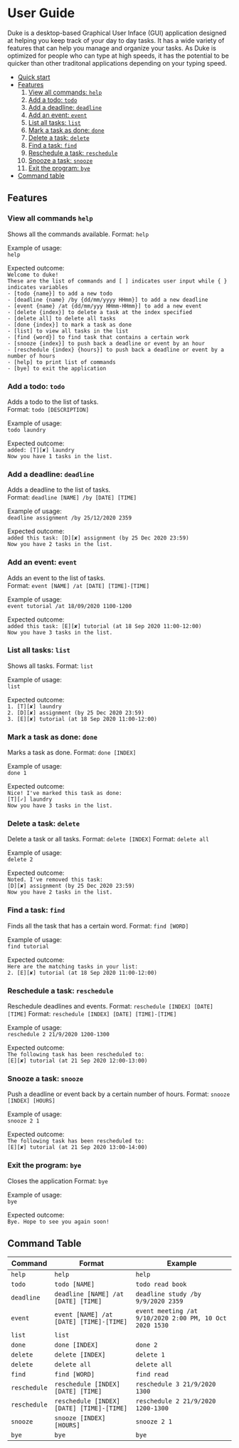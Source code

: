 # User Guide

Duke is a desktop-based Graphical User Inface (GUI) application designed at helping you keep track of your day to day tasks. It has a wide variety of features that can help you manage and organize your tasks. As Duke is optimized for people who can type at high speeds, it has the potential to be quicker than other traditonal applications depending on your typing speed.

- [Quick start](#quick-start)
- [Features](#features)
    1. [View all commands: `help`](#view-all-commands-help)
    1. [Add a todo: `todo`](#add-a-todo-todo)
    1. [Add a deadline: `deadline`](#add-a-deadline-deadline)
    1. [Add an event: `event`](#add-an-event-event)
    1. [List all tasks: `list`](#list-all-tasks-list)
    1. [Mark a task as done: `done`](#mark-a-task-as-done-done)
    1. [Delete a task: `delete`](#delete-a-task-delete)
    1. [Find a task: `find`](#find-a-task-find)
    1. [Reschedule a task: `reschedule`](#reschedule-a-task-reschedule)
    1. [Snooze a task: `snooze`](#snooze-a-task-snooze)
    1. [Exit the program: `bye`](#exit-the-program-bye)
- [Command table](#command-table)

## Features 

### View all commands `help`
Shows all the commands available.
Format: `help`

Example of usage:  
`help`  

Expected outcome:  
`Welcome to duke!`  
`These are the list of commands and [ ] indicates user input while { } indicates variables`  
`- [todo {name}] to add a new todo`  
`- [deadline {name} /by {dd/mm/yyyy HHmm}] to add a new deadline`  
`- [event {name} /at {dd/mm/yyy HHmm-HHmm}] to add a new event`  
`- [delete {index}] to delete a task at the index specified`  
`- [delete all] to delete all tasks`  
`- [done {index}] to mark a task as done`  
`- [list] to view all tasks in the list`  
`- [find {word}] to find task that contains a certain work`  
`- [snooze {index}] to push back a deadline or event by an hour`  
`- [reschedule {index} {hours}] to push back a deadline or event by a number of hours`  
`- [help] to print list of commands`  
`- [bye] to exit the application`  

### Add a todo: `todo`
Adds a todo to the list of tasks.  
Format: `todo [DESCRIPTION]`

Example of usage:  
`todo laundry` 

Expected outcome:  
`added: [T][✘] laundry`    
`Now you have 1 tasks in the list.`

### Add a deadline: `deadline`
Adds a deadline to the list of tasks.  
Format: `deadline [NAME] /by [DATE] [TIME]`

Example of usage:  
`deadline assignment /by 25/12/2020 2359` 

Expected outcome:  
`added this task: [D][✘] assignment (by 25 Dec 2020 23:59)`    
`Now you have 2 tasks in the list.`

### Add an event: `event`
Adds an event to the list of tasks.  
Format: `event [NAME] /at [DATE] [TIME]-[TIME]`

Example of usage:  
`event tutorial /at 18/09/2020 1100-1200` 

Expected outcome:  
`added this task: [E][✘] tutorial (at 18 Sep 2020 11:00-12:00)`    
`Now you have 3 tasks in the list.`

### List all tasks: `list`
Shows all tasks.
Format: `list`

Example of usage:  
`list`

Expected outcome:  
`1. [T][✘] laundry`  
`2. [D][✘] assignment (by 25 Dec 2020 23:59)`  
`3. [E][✘] tutorial (at 18 Sep 2020 11:00-12:00)`  

### Mark a task as done: `done`
Marks a task as done.
Format: `done [INDEX]`

Example of usage:  
`done 1` 

Expected outcome:  
`Nice! I've marked this task as done:`  
`[T][✓] laundry`  
`Now you have 3 tasks in the list.`

### Delete a task: `delete`
Delete a task or all tasks.
Format: `delete [INDEX]`
Format: `delete all`

Example of usage:  
`delete 2` 

Expected outcome:  
`Noted. I've removed this task:`  
`[D][✘] assignment (by 25 Dec 2020 23:59)`  
`Now you have 2 tasks in the list.`

### Find a task: `find`
Finds all the task that has a certain word.
Format: `find [WORD]`

Example of usage:  
`find tutorial` 

Expected outcome:  
`Here are the matching tasks in your list:`  
`2. [E][✘] tutorial (at 18 Sep 2020 11:00-12:00)`  

### Reschedule a task: `reschedule`
Reschedule deadlines and events.
Format: `reschedule [INDEX] [DATE] [TIME]`
Format: `reschedule [INDEX] [DATE] [TIME]-[TIME]`

Example of usage:  
`reschedule 2 21/9/2020 1200-1300` 

Expected outcome:  
`The following task has been rescheduled to:`  
`[E][✘] tutorial (at 21 Sep 2020 12:00-13:00)`  

### Snooze a task: `snooze`
Push a deadline or event back by a certain number of hours.
Format: `snooze [INDEX] [HOURS]`

Example of usage:  
`snooze 2 1` 

Expected outcome:  
`The following task has been rescheduled to:`  
`[E][✘] tutorial (at 21 Sep 2020 13:00-14:00)`  

### Exit the program: `bye`
Closes the application
Format: `bye`

Example of usage:  
`bye` 

Expected outcome:  
`Bye. Hope to see you again soon!`

## Command Table
Command | Format | Example
------ | ------ | --------
`help` | `help` | `help`
`todo` | `todo [NAME]` | `todo read book`
`deadline` | `deadline [NAME] /at [DATE] [TIME]` | `deadline study /by 9/9/2020 2359`
`event` | `event [NAME] /at [DATE] [TIME]-[TIME]` | `event meeting /at 9/10/2020 2:00 PM, 10 Oct 2020 1530`
`list` | `list` 
`done` | `done [INDEX]` | `done 2`
`delete` | `delete [INDEX]` | `delete 1`
`delete` | `delete all` | `delete all`
`find` | `find [WORD]` | `find read`
`reschedule` | `reschedule [INDEX] [DATE] [TIME]` | `reschedule 3 21/9/2020 1300`
`reschedule` | `reschedule [INDEX] [DATE] [TIME]-[TIME]` | `reschedule 2 21/9/2020 1200-1300`
`snooze` | `snooze [INDEX] [HOURS]` | `snooze 2 1`
`bye` | `bye` | `bye`